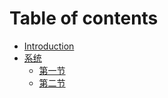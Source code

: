 # Table of contents

* [Introduction](README.md)
* [系统](section1/README.md)
    * [第一节](section1/example1.md)
    * [第二节](section1/example2.md)
